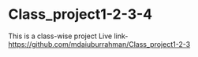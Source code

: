 # Class_project1-2-3-4
This is a class-wise project
Live link- https://github.com/mdaiuburrahman/Class_project1-2-3

